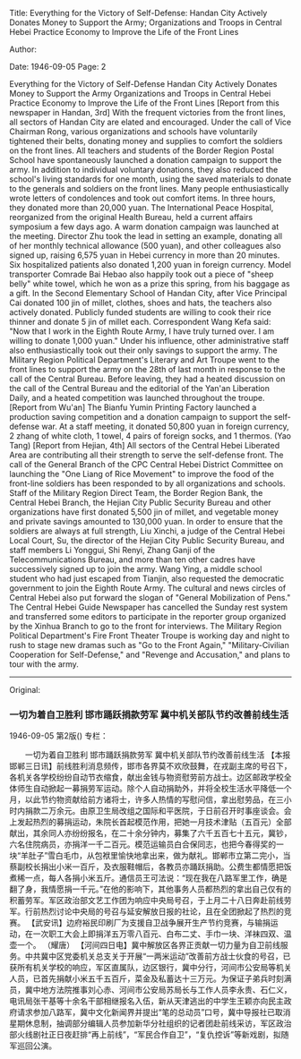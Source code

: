 Title: Everything for the Victory of Self-Defense: Handan City Actively Donates Money to Support the Army; Organizations and Troops in Central Hebei Practice Economy to Improve the Life of the Front Lines

Author:

Date: 1946-09-05
Page: 2

Everything for the Victory of Self-Defense
	Handan City Actively Donates Money to Support the Army
	Organizations and Troops in Central Hebei Practice Economy to Improve the Life of the Front Lines
[Report from this newspaper in Handan, 3rd] With the frequent victories from the front lines, all sectors of Handan City are elated and encouraged. Under the call of Vice Chairman Rong, various organizations and schools have voluntarily tightened their belts, donating money and supplies to comfort the soldiers on the front lines. All teachers and students of the Border Region Postal School have spontaneously launched a donation campaign to support the army. In addition to individual voluntary donations, they also reduced the school's living standards for one month, using the saved materials to donate to the generals and soldiers on the front lines. Many people enthusiastically wrote letters of condolences and took out comfort items. In three hours, they donated more than 20,000 yuan. The International Peace Hospital, reorganized from the original Health Bureau, held a current affairs symposium a few days ago. A warm donation campaign was launched at the meeting. Director Zhu took the lead in setting an example, donating all of her monthly technical allowance (500 yuan), and other colleagues also signed up, raising 6,575 yuan in Hebei currency in more than 20 minutes. Six hospitalized patients also donated 1,200 yuan in foreign currency. Model transporter Comrade Bai Hebao also happily took out a piece of "sheep belly" white towel, which he won as a prize this spring, from his baggage as a gift. In the Second Elementary School of Handan City, after Vice Principal Cai donated 100 jin of millet, clothes, shoes and hats, the teachers also actively donated. Publicly funded students are willing to cook their rice thinner and donate 5 jin of millet each. Correspondent Wang Kefa said: "Now that I work in the Eighth Route Army, I have truly turned over. I am willing to donate 1,000 yuan." Under his influence, other administrative staff also enthusiastically took out their only savings to support the army. The Military Region Political Department's Literary and Art Troupe went to the front lines to support the army on the 28th of last month in response to the call of the Central Bureau. Before leaving, they had a heated discussion on the call of the Central Bureau and the editorial of the Yan'an Liberation Daily, and a heated competition was launched throughout the troupe.
	[Report from Wu'an] The Bianfu Yumin Printing Factory launched a production saving competition and a donation campaign to support the self-defense war. At a staff meeting, it donated 50,800 yuan in foreign currency, 2 zhang of white cloth, 1 towel, 4 pairs of foreign socks, and 1 thermos. (Yao Tang)
	[Report from Hejian, 4th] All sectors of the Central Hebei Liberated Area are contributing all their strength to serve the self-defense front. The call of the General Branch of the CPC Central Hebei District Committee on launching the "One Liang of Rice Movement" to improve the food of the front-line soldiers has been responded to by all organizations and schools. Staff of the Military Region Direct Team, the Border Region Bank, the Central Hebei Branch, the Hejian City Public Security Bureau and other organizations have first donated 5,500 jin of millet, and vegetable money and private savings amounted to 130,000 yuan. In order to ensure that the soldiers are always at full strength, Liu Xinchi, a judge of the Central Hebei Local Court, Su, the director of the Hejian City Public Security Bureau, and staff members Li Yonggui, Shi Renyi, Zhang Ganji of the Telecommunications Bureau, and more than ten other cadres have successively signed up to join the army. Wang Ying, a middle school student who had just escaped from Tianjin, also requested the democratic government to join the Eighth Route Army. The cultural and news circles of Central Hebei also put forward the slogan of "General Mobilization of Pens." The Central Hebei Guide Newspaper has cancelled the Sunday rest system and transferred some editors to participate in the reporter group organized by the Xinhua Branch to go to the front for interviews. The Military Region Political Department's Fire Front Theater Troupe is working day and night to rush to stage new dramas such as "Go to the Front Again," "Military-Civilian Cooperation for Self-Defense," and "Revenge and Accusation," and plans to tour with the army.



<hr /> 

Original: 


### 一切为着自卫胜利  邯市踊跃捐款劳军  冀中机关部队节约改善前线生活

1946-09-05
第2版()
专栏：

　　一切为着自卫胜利
    邯市踊跃捐款劳军
    冀中机关部队节约改善前线生活
    【本报邯郸三日讯】前线胜利消息频传，邯市各界莫不欢欣鼓舞，在戎副主席的号召下，各机关各学校纷纷自动节衣缩食，献出金钱与物资慰劳前方战士。边区邮政学校全体师生自动掀起一募捐劳军运动。除个人自动捐助外，并将全校生活水平降低一个月，以此节约物资献给前方诸将士，许多人热情的写慰问信，拿出慰劳品，在三小时内捐款二万余元。由原卫生局改组之国际和平医院，于日前召开时事座谈会。会上发起热烈的募捐运动，朱院长首起模范作用，把她一月技术津贴（五百元）全部献出，其余同人亦纷纷报名，在二十余分钟内，募集了六千五百七十五元，冀钞，六名住院病员，亦捐洋一千二百元。模范运输员白合保同志，也把今春得奖的一块“羊肚子”雪白毛巾，从包袱里愉快地拿出来，做为献礼。邯郸市立第二完小，当蔡副校长捐出小米一百斤，及衣服鞋帽后，各教员亦踊跃捐助。公费生都情愿把饭煮稀一点，每人各捐小米五斤。通信员王可法说：“现在我在八路军里工作，确是翻了身，我情愿捐一千元。”在他的影响下，其他事务人员都热烈的拿出自己仅有的积蓄劳军。军区政治部文艺工作团为响应中央局号召，于上月二十八日奔赴前线劳军。行前热烈讨论中央局的号召与延安解放日报的社论，且在全团掀起了热烈的竞赛。
    【武安讯】边府裕民印刷厂为支援自卫战争展开生产节约竞赛，与输捐运动，在一次职工大会上即捐洋五万零八百元、白布二丈、手巾一块、洋袜四双、温壶一个。  （耀唐）
    【河间四日电】冀中解放区各界正贡献一切力量为自卫前线服务。中共冀中区党委机关总支关于开展“一两米运动”改善前方战士伙食的号召，已获所有机关学校的响应，军区直属队，边区银行，冀中分行，河间市公安局等机关人员，已首先捐献小米五千五百斤，菜金及私蓄达十三万元。为保证子弟兵时刻满员，冀中地方法院推事刘心赤、河间市公安局苏局长与工作人员李永贵、石仁义，电讯局张干基等十余名干部相继报名入伍，新从天津逃出的中学生王颖亦向民主政府请求参加八路军，冀中文化新闻界并提出“笔的总动员”口号，冀中导报社已取消星期休息制，抽调部分编辑人员参加新华分社组织的记者团赴前线采访，军区政治部火线剧社正日夜赶排“再上前线”，“军民合作自卫”，“复仇控诉”等新戏剧，拟随军巡回公演。

